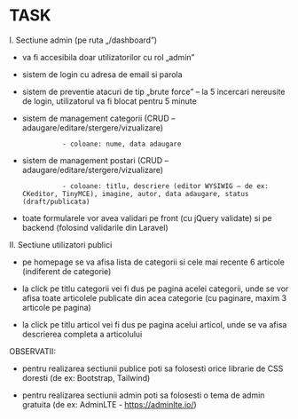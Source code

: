 <h1>TASK</h1>

I. Sectiune admin (pe ruta „/dashboard”)

- va fi accesibila doar utilizatorilor cu rol „admin”

- sistem de login cu adresa de email si parola

- sistem de preventie atacuri de tip „brute force” – la 5 incercari nereusite de login, utilizatorul va fi blocat pentru 5 minute

- sistem de management categorii (CRUD – adaugare/editare/stergere/vizualizare)

                - coloane: nume, data adaugare

- sistem de management postari (CRUD – adaugare/editare/stergere/vizualizare)

                - coloane: titlu, descriere (editor WYSIWIG – de ex: CKeditor, TinyMCE), imagine, autor, data adaugare, status (draft/publicata)

- toate formularele vor avea validari pe front (cu jQuery validate) si pe backend (folosind validarile din Laravel)

 

II. Sectiune utilizatori publici

- pe homepage se va afisa lista de categorii si cele mai recente 6 articole (indiferent de categorie)

- la click pe titlu categorii vei fi dus pe pagina acelei categorii, unde se vor afisa toate articolele publicate din acea categorie (cu paginare, maxim 3 articole pe pagina)

- la click pe titlu articol vei fi dus pe pagina acelui articol, unde se va afisa descrierea completa a articolului

 

OBSERVATII:

- pentru realizarea sectiunii publice poti sa folosesti orice librarie de CSS doresti (de ex: Bootstrap, Tailwind)

- pentru realizarea sectiunii admin poti sa folosesti o tema de admin gratuita (de ex: AdminLTE - https://adminlte.io/)

